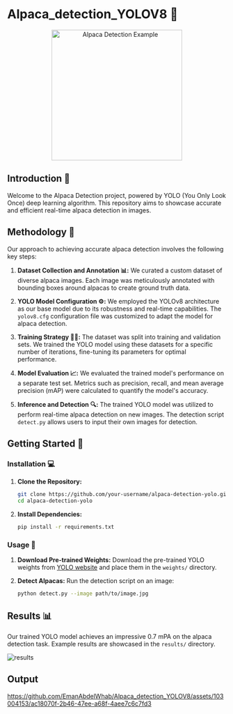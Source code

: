 # Alpaca_detection_YOLOV8 🦙

<div align="center">
  <img src="https://github.com/EmanAbdelWhab/Alpaca_detection_YOLOV8/assets/103004153/0298ccd1-be1d-452f-a84e-4b7ca4628d8d.jpg" alt="Alpaca Detection Example" width="300">
</div>

## Introduction 📜

Welcome to the Alpaca Detection project, powered by YOLO (You Only Look Once) deep learning algorithm. This repository aims to showcase accurate and efficient real-time alpaca detection in images.

## Methodology 🧪

Our approach to achieving accurate alpaca detection involves the following key steps:

1. **Dataset Collection and Annotation 📊:**
   We curated a custom dataset of diverse alpaca images. Each image was meticulously annotated with bounding boxes around alpacas to create ground truth data.

2. **YOLO Model Configuration ⚙️:**
   We employed the YOLOv8 architecture as our base model due to its robustness and real-time capabilities. The `yolov8.cfg` configuration file was customized to adapt the model for alpaca detection.

3. **Training Strategy 🏋️‍♂️:**
   The dataset was split into training and validation sets. We trained the YOLO model using these datasets for a specific number of iterations, fine-tuning its parameters for optimal performance.

4. **Model Evaluation 📈:**
   We evaluated the trained model's performance on a separate test set. Metrics such as precision, recall, and mean average precision (mAP) were calculated to quantify the model's accuracy.

5. **Inference and Detection 🔍:**
   The trained YOLO model was utilized to perform real-time alpaca detection on new images. The detection script `detect.py` allows users to input their own images for detection.

## Getting Started 🚀

### Installation 💻

1. **Clone the Repository:**
   ```sh
   git clone https://github.com/your-username/alpaca-detection-yolo.git
   cd alpaca-detection-yolo
   ```

2. **Install Dependencies:**
   ```sh
   pip install -r requirements.txt
   ```

### Usage 📝

1. **Download Pre-trained Weights:**
   Download the pre-trained YOLO weights from [YOLO website](https://pjreddie.com/darknet/yolo/) and place them in the `weights/` directory.

2. **Detect Alpacas:**
   Run the detection script on an image:
   ```sh
   python detect.py --image path/to/image.jpg
   ```

## Results 📊

Our trained YOLO model achieves an impressive 0.7 mPA on the alpaca detection task. Example results are showcased in the `results/` directory.

![results](https://github.com/EmanAbdelWhab/Alpaca_detection_YOLOV8/assets/103004153/9c40aec0-f9e7-4210-8d4d-69545c4f7538)

</div>

<div class="section">
  
## Output







https://github.com/EmanAbdelWhab/Alpaca_detection_YOLOV8/assets/103004153/ac18070f-2b46-47ee-a68f-4aee7c6c7fd3




